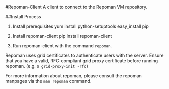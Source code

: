 #Repoman-Client
A client to connect to the Repoman VM repository.

##Install Process
1.  Install prerequisites
        yum install python-setuptools
        easy_install pip

2.  Install repoman-client
        pip install repoman-client

3.    Run repoman-client with the command `repoman`.

Repoman uses grid certificates to authenticate users with the server.
Ensure that you have a valid, RFC-compliant grid proxy certificate before running repoman.
(e.g. `$ grid-proxy-init -rfc`)

For more information about repoman, please consult the repoman manpages via the `man repoman` command.